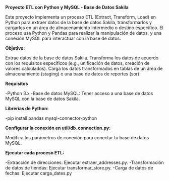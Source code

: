 **Proyecto ETL con Python y MySQL - Base de Datos Sakila**

Este proyecto implementa un proceso ETL (Extract, Transform, Load) en Python para extraer datos de la base de datos Sakila, transformarlos y 
cargarlos en un área de almacenamiento intermedio o destino específico. El proceso usa Python y Pandas para realizar la manipulación de datos, 
y una conexión MySQL para interactuar con la base de datos.

**Objetivo:**

Extrae datos de la base de datos Sakila.
Transforma los datos de acuerdo con los requisitos específicos (e.g., unificación de datos, creación de valores calculados).
Carga los datos transformados en tablas de un área de almacenamiento (staging) o una base de datos de reportes (sor).

**Requisitos**

-Python 3.x
-Base de datos MySQL: Tener acceso a una base de datos MySQL con la base de datos Sakila.

**Librerías de Python:** 

-pip install pandas mysql-connector-python

**Configurar la conexión en util/db_connection.py:**

Modifica los parámetros de conexión para conectar tu base de datos MySQL.

**Ejecutar cada proceso ETL:**

  -Extracción de direcciones: Ejecutar extraer_addresses.py.
  -Transformación de datos de tiendas: Ejecutar transformar_store.py.
  -Carga de datos de fechas: Ejecutar carga_dates.py
